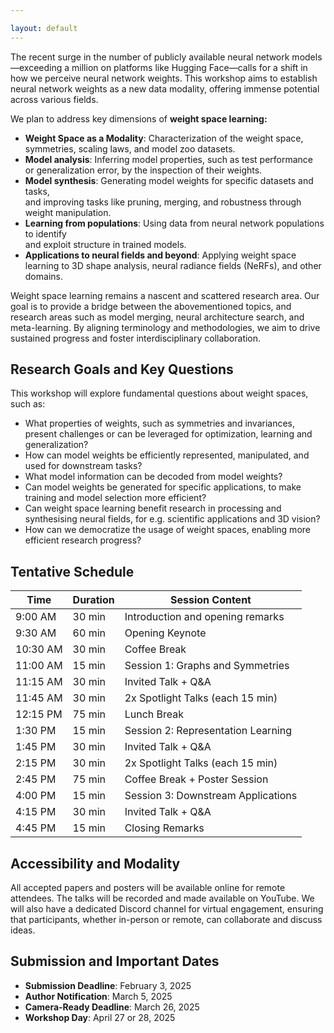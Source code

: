 ```yaml
---

layout: default
---
```



The recent surge in the number of publicly available neural network models—exceeding a million on platforms like Hugging Face—calls for a shift in how we perceive neural network weights. This workshop aims to establish neural network weights as a new data modality, offering immense potential across various fields.

We plan to address key dimensions of **weight space learning:**

- **Weight Space as a Modality**: Characterization of the weight space, <br> symmetries, scaling laws, and model zoo datasets.
- **Model analysis**: Inferring model properties, such as test performance <br> or generalization error, by the inspection of their weights.
- **Model synthesis**: Generating model weights for specific datasets and tasks, <br> and improving tasks like pruning, merging, and robustness through weight manipulation.
- **Learning from populations**: Using data from neural network populations to identify <br> and exploit structure in trained models.
- **Applications to neural fields and beyond**: Applying weight space learning to 3D shape analysis, neural radiance fields (NeRFs), and other domains.

Weight space learning remains a nascent and scattered research area. Our goal is to provide a bridge between the abovementioned topics, and research areas such as model merging, neural architecture search, and meta-learning. By aligning terminology and methodologies, we aim to drive sustained progress and foster interdisciplinary collaboration.

## Research Goals and Key Questions

This workshop will explore fundamental questions about weight spaces, such as:

- What properties of weights, such as symmetries and invariances, present challenges or can be leveraged for optimization, learning and generalization?
- How can model weights be efficiently represented, manipulated, and used for downstream tasks?
- What model information can be decoded from model weights?
- Can model weights be generated for specific applications, to make training and model selection more efficient?
- Can weight space learning benefit research in processing and synthesising neural fields, for e.g. scientific applications and 3D vision?
- How can we democratize the usage of weight spaces, enabling more efficient research progress?

## Tentative Schedule

| Time      | Duration | Session Content                                   |
| --------- | -------- | ------------------------------------------------- |
| 9:00 AM   | 30 min   | Introduction and opening remarks                  |
| 9:30 AM   | 60 min   | Opening Keynote                                   |
| 10:30 AM  | 30 min   | Coffee Break                                      |
| 11:00 AM  | 15 min   | Session 1: Graphs and Symmetries                  |
| 11:15 AM  | 30 min   | Invited Talk + Q&A                                |
| 11:45 AM  | 30 min   | 2x Spotlight Talks (each 15 min)                  |
| 12:15 PM  | 75 min   | Lunch Break                                       |
| 1:30 PM   | 15 min   | Session 2: Representation Learning                |
| 1:45 PM   | 30 min   | Invited Talk + Q&A                                |
| 2:15 PM   | 30 min   | 2x Spotlight Talks (each 15 min)                  |
| 2:45 PM   | 75 min   | Coffee Break + Poster Session                     |
| 4:00 PM   | 15 min   | Session 3: Downstream Applications                |
| 4:15 PM   | 30 min   | Invited Talk + Q&A                                |
| 4:45 PM   | 15 min   | Closing Remarks                                   |

## Accessibility and Modality

All accepted papers and posters will be available online for remote attendees. The talks will be recorded and made available on YouTube. We will also have a dedicated Discord channel for virtual engagement, ensuring that participants, whether in-person or remote, can collaborate and discuss ideas.

<!-- ## Invited Speakers

We are honored to have several leading experts who will provide keynote presentations. Each speaker brings unique insights into machine learning theory, weight space analysis, and neural network synthesis. Full list will be available at a later date.

**Chelsea Finn** (Stanford University)
- **Michael Mahoney** (UC Berkeley)
- **Stella Yu** (University of Michigan)
- **Boris Knyazev** (Samsung SAIT AI Lab)
- **Naomi Saphra** (Harvard University)-->

<!-- ## Organizing Committee

- **Konstantin Schürholt** (University of St. Gallen)
- **Giorgos Bouritsas** (Archimedes AI & University of Athens).
- **Eliahu Horwitz** (HUJI)
- **Derek Lim** (MIT & Liquid AI)
- **Yoav Gelberg** (University of Oxford)
- **Bo Zhao** (University of California, San Diego)
- **Allan Zhou** (Google Deepmind)
- **Damian Borth** (HSG, UW & TU/e)
- **Stefanie Jegelka** (MIT & TU Munich) 
-->


## Submission and Important Dates

- **Submission Deadline**: February 3, 2025
- **Author Notification**: March 5, 2025
- **Camera-Ready Deadline**: March 26, 2025
- **Workshop Day**: April 27 or 28, 2025

